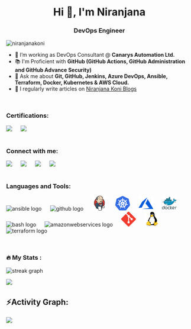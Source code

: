 <!-- <img src="https://raw.githubusercontent.com/BEPb/BEPb/5c63fa170d1cbbb0b1974f05a3dbe6aca3f5b7f3/assets/Bottom_up.svg" width="100%" /> -->
<h1 align="center">Hi 👋, I'm Niranjana</h1>
<h3 align="center">DevOps Engineer</h3>
<p align="left"> <img src="https://komarev.com/ghpvc/?username=niranjanakoni&label=Profile%20views&color=0e75b6&style=flat" alt="niranjanakoni" /> </p>

- 🔭 I’m working as DevOps Consultant @ **Canarys Automation Ltd.**
- 📚 I'm Proficient with **GitHub (GitHub Actions, GitHub Administration and GitHub Advance Security)**
- 💬 Ask me about **Git, GitHub, Jenkins, Azure DevOps, Ansible, Terraform, Docker, Kubernetes & AWS Cloud.**
- 📝 I regularly write articles on [Niranjana Koni Blogs](https://niranjanakoni.hashnode.dev/)
<br>
<div>
<h3 align="left">Certifications:</h3>
<a herf="https://www.credly.com/badges/f9dc7edb-beae-4d75-8282-ec23c0da882b/public_url" target="_blank"><img src="https://images.credly.com/size/200x200/images/34880f37-8ec8-4542-a78a-73ba6647208e/image.png" target="_blank"></a> <img width="15" />
<a herf="https://images.credly.com/size/680x680/images/89efc3e7-842b-4790-b09b-9ea5efc71ec3/image.png" target="_blank"><img src="https://images.credly.com/size/200x200/images/34880f37-8ec8-4542-a78a-73ba6647208e/image.png" target="_blank"></a> <img width="15" />
</div>
<br>
<div> 
<h3 align="left">Connect with me:</h3>
<a href="https://www.linkedin.com/in/niranjanakoni" target="_blank"><img src="https://img.shields.io/badge/LinkedIn-0077B5?style=for-the-badge&logo=linkedin&logoColor=white" target="_blank"></a> <img width="15" />
<a href="https://github.com/niranjanakoni" target="_blank"><img src="https://img.shields.io/badge/GitHub-100000?style=for-the-badge&logo=github&logoColor=white" target="_blank"></a> <img width="15" />
<a href="https://instagram.com/niranjanakoni" target="_blank"><img src="https://img.shields.io/badge/Instagram-E4405F?style=for-the-badge&logo=instagram&logoColor=white" target="_blank"></a> <img width="15" />
<a href = "mailto:niranjanakoni1@gmail.com"><img src="https://img.shields.io/badge/-Gmail-%23333?style=for-the-badge&logo=gmail&logoColor=white" target="_blank"></a>
</div>
<br>
<div>
<h3 align="left">Languages and Tools:</h3>
<p align="left">
<img src="https://cdn.simpleicons.org/ansible/EE0000" height="40" width="40" alt="ansible logo"  /> <img width="15" />
<img src="https://skillicons.dev/icons?i=github" height="40" width="40" alt="github logo"  /> <img width="15" />
<img src="https://raw.githubusercontent.com/teamedwardforever/Readme-Generator/71f25dd8b98329b168142a6b782a107b75eab178/svg/Skills/Devops/jenkins-icon.svg" alt="Jenkins" width="40" height="40"/> <img width="15" />
<img src="https://raw.githubusercontent.com/teamedwardforever/Readme-Generator/71f25dd8b98329b168142a6b782a107b75eab178/svg/Skills/Devops/kubernetes-icon.svg" alt="Kubernetes" width="40" height="40"/> <img width="15" />
<img src="https://raw.githubusercontent.com/teamedwardforever/Readme-Generator/71f25dd8b98329b168142a6b782a107b75eab178/svg/Skills/Devops/microsoft_azure-icon.svg" alt="Microsoft Azure" width="40" height="40"/> <img width="15" />
<img src="https://raw.githubusercontent.com/teamedwardforever/Readme-Generator/71f25dd8b98329b168142a6b782a107b75eab178/svg/Skills/Devops/docker-original-wordmark.svg" alt="Docker" width="40" height="40"/> <img width="15" />
<img src="https://skillicons.dev/icons?i=bash" height="40" width="40" alt="bash logo"  /> <img width="15" />
<img src="https://skillicons.dev/icons?i=aws" height="40" width="40" alt="amazonwebservices logo"  /> <img width="15" />
<img src="https://raw.githubusercontent.com/teamedwardforever/Readme-Generator/71f25dd8b98329b168142a6b782a107b75eab178/svg/Skills/Other/git-scm-icon.svg" alt="Git" width="40" height="40"/> <img width="15" />
<img src="https://raw.githubusercontent.com/teamedwardforever/Readme-Generator/71f25dd8b98329b168142a6b782a107b75eab178/svg/Skills/Other/linux-original.svg" alt="Linux" width="40" height="40"/> <img width="15" />
<img src="https://cdn.jsdelivr.net/gh/devicons/devicon/icons/terraform/terraform-original.svg" height="40" alt="terraform logo"  />
</p>
</div>
<br>
<div>
<h3 align="left">🔥   My Stats :</h3>
<div align="left">
  <img src="https://streak-stats.demolab.com?user=niranjanakoni&locale=en&mode=daily&theme=dark&hide_border=false&border_radius=5&order=3" height="220" alt="streak graph"  />
</div>

<img src="https://user-images.githubusercontent.com/73097560/115834477-dbab4500-a447-11eb-908a-139a6edaec5c.gif"><h2 align="left">⚡Activity Graph:</h2>
<img align="center" src="https://github-readme-activity-graph.vercel.app/graph?username=niranjanakoni&theme=react-dark"/>
